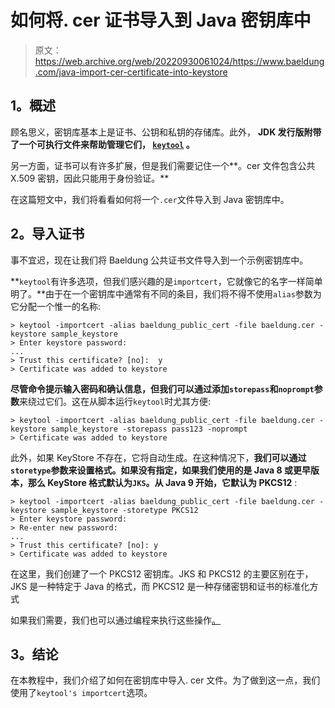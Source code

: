 # 如何将. cer 证书导入到 Java 密钥库中

> 原文：<https://web.archive.org/web/20220930061024/https://www.baeldung.com/java-import-cer-certificate-into-keystore>

## 1。概述

顾名思义，密钥库基本上是证书、公钥和私钥的存储库。此外， **JDK 发行版附带了一个可执行文件来帮助管理它们， [`keytool`](/web/20221103142804/https://www.baeldung.com/keytool-intro) 。**

另一方面，证书可以有许多扩展，但是我们需要记住一个**。cer 文件包含公共 X.509 密钥，因此只能用于身份验证。**

在这篇短文中，我们将看看如何将一个`.cer`文件导入到 Java 密钥库中。

## 2。导入证书

事不宜迟，现在让我们将 Baeldung 公共证书文件导入到一个示例密钥库中。

**`keytool`有许多选项，但我们感兴趣的是`importcert`，它就像它的名字一样简单明了。**由于在一个密钥库中通常有不同的条目，我们将不得不使用`alias`参数为它分配一个惟一的名称:

```
> keytool -importcert -alias baeldung_public_cert -file baeldung.cer -keystore sample_keystore
> Enter keystore password:
...
> Trust this certificate? [no]:  y
> Certificate was added to keystore 
```

**尽管命令提示输入密码和确认信息，但我们可以通过添加`storepass`和`noprompt`参数**来绕过它们。这在从脚本运行`keytool`时尤其方便:

```
> keytool -importcert -alias baeldung_public_cert -file baeldung.cer -keystore sample_keystore -storepass pass123 -noprompt
> Certificate was added to keystore
```

此外，如果 KeyStore 不存在，它将自动生成。在这种情况下，**我们可以通过`storetype`参数来设置格式。如果没有指定，如果我们使用的是 Java 8 或更早版本，那么 KeyStore 格式默认为`JKS`。从 Java 9 开始，它默认为 PKCS12** :

```
> keytool -importcert -alias baeldung_public_cert -file baeldung.cer -keystore sample_keystore -storetype PKCS12
> Enter keystore password:
> Re-enter new password:
...
> Trust this certificate? [no]: y
> Certificate was added to keystore 
```

在这里，我们创建了一个 PKCS12 密钥库。JKS 和 PKCS12 的主要区别在于，JKS 是一种特定于 Java 的格式，而 PKCS12 是一种存储密钥和证书的标准化方式

如果我们需要，我们也可以通过编程来执行这些操作[。](/web/20221103142804/https://www.baeldung.com/java-keystore)

## 3。结论

在本教程中，我们介绍了如何在密钥库中导入. cer 文件。为了做到这一点，我们使用了`keytool's importcert`选项。